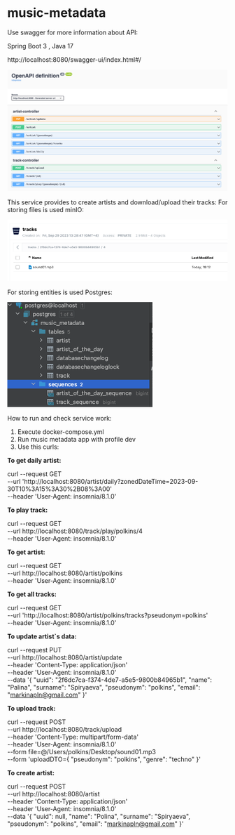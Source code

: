# music-metadata

Use swagger for more information about API:

Spring Boot 3 , Java 17

http://localhost:8080/swagger-ui/index.html#/

![img_3.png](img_3.png)

This service provides to create artists and download/upload their tracks:
For storing files is used minIO:

![img_1.png](img_1.png)

For storing entities is used Postgres:

![img_2.png](img_2.png)

How to run and check service work:

1. Execute docker-compose.yml
2. Run music metadata app with profile dev
3. Use this curls:

**To get daily artist:**

curl --request GET \
--url 'http://localhost:8080/artist/daily?zonedDateTime=2023-09-30T10%3A15%3A30%2B08%3A00' \
--header 'User-Agent: insomnia/8.1.0'

**To play track:**

curl --request GET \
--url http://localhost:8080/track/play/polkins/4 \
--header 'User-Agent: insomnia/8.1.0'

**To get artist:**

curl --request GET \
--url http://localhost:8080/artist/polkins \
--header 'User-Agent: insomnia/8.1.0'

**To get all tracks:**

curl --request GET \
--url 'http://localhost:8080/artist/polkins/tracks?pseudonym=polkins' \
--header 'User-Agent: insomnia/8.1.0'

**To update artist`s data:**

curl --request PUT \
--url http://localhost:8080/artist/update \
--header 'Content-Type: application/json' \
--header 'User-Agent: insomnia/8.1.0' \
--data '{
"uuid": "2f6dc7ca-f374-4de7-a5e5-9800b84965b1",
"name": "Palina",
"surname": "Spiryaeva",
"pseudonym": "polkins",
"email": "markinapln@gmail.com"
}'

**To upload track:**

curl --request POST \
--url http://localhost:8080/track/upload \
--header 'Content-Type: multipart/form-data' \
--header 'User-Agent: insomnia/8.1.0' \
--form file=@/Users/polkins/Desktop/sound01.mp3 \
--form 'uploadDTO={
"pseudonym": "polkins",
"genre": "techno"
}'

**To create artist:**

curl --request POST \
--url http://localhost:8080/artist \
--header 'Content-Type: application/json' \
--header 'User-Agent: insomnia/8.1.0' \
--data '{
"uuid": null,
"name": "Polina",
"surname": "Spiryaeva",
"pseudonym": "polkins",
"email": "markinapln@gmail.com"
}'


